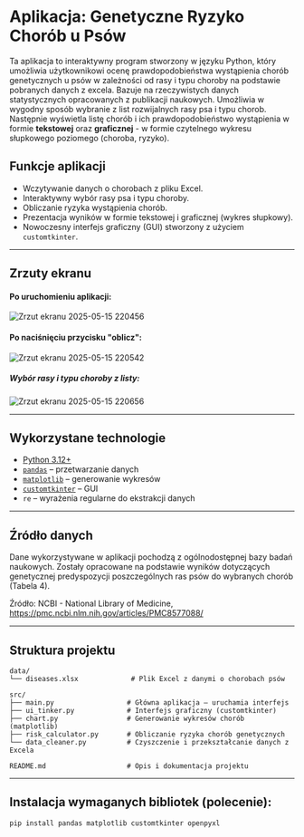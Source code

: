 # Aplikacja: Genetyczne Ryzyko Chorób u Psów

Ta aplikacja to interaktywny program stworzony w języku Python, który umożliwia użytkownikowi ocenę prawdopodobieństwa wystąpienia chorób genetycznych u psów w zależności od rasy i typu choroby na podstawie pobranych danych z excela. Bazuje na rzeczywistych danych statystycznych opracowanych z publikacji naukowych. Umożliwia w wygodny sposób wybranie z list rozwijalnych rasy psa i typu chorob. Następnie wyświetla listę chorób i ich prawdopodobieństwo wystąpienia w formie **tekstowej** oraz **graficznej** - w formie czytelnego wykresu słupkowego poziomego (choroba, ryzyko). 

## Funkcje aplikacji

-  Wczytywanie danych o chorobach z pliku Excel.
-  Interaktywny wybór rasy psa i typu choroby.
-  Obliczanie ryzyka wystąpienia chorób.
-  Prezentacja wyników w formie tekstowej i graficznej (wykres słupkowy).
-  Nowoczesny interfejs graficzny (GUI) stworzony z użyciem `customtkinter`.

---

## Zrzuty ekranu
#### Po uruchomieniu aplikacji:

![Zrzut ekranu 2025-05-15 220456](https://github.com/user-attachments/assets/cfbbecc3-cf87-4298-8726-4a565d50f957)

#### Po naciśnięciu przycisku "oblicz":

![Zrzut ekranu 2025-05-15 220542](https://github.com/user-attachments/assets/6c375e99-8ae0-40da-9f09-525291228e18)

##### Wybór rasy i typu choroby z listy:

![Zrzut ekranu 2025-05-15 220656](https://github.com/user-attachments/assets/5cab2500-646c-46e8-bdb5-813e16c68dd9)

---

## Wykorzystane technologie

- [Python 3.12+](https://www.python.org/)
- [`pandas`](https://pandas.pydata.org/) – przetwarzanie danych
- [`matplotlib`](https://matplotlib.org/) – generowanie wykresów
- [`customtkinter`](https://github.com/TomSchimansky/CustomTkinter) – GUI
- `re` – wyrażenia regularne do ekstrakcji danych

---

## Źródło danych

Dane wykorzystywane w aplikacji pochodzą z ogólnodostępnej bazy badań naukowych. Zostały opracowane na podstawie wyników dotyczących genetycznej predyspozycji poszczególnych ras psów do wybranych chorób (Tabela 4).

Źródło: NCBI - National Library of Medicine, https://pmc.ncbi.nlm.nih.gov/articles/PMC8577088/ 

---

## Struktura projektu

```
data/
└── diseases.xlsx             # Plik Excel z danymi o chorobach psów

src/
├── main.py                  # Główna aplikacja – uruchamia interfejs
├── ui_tinker.py             # Interfejs graficzny (customtkinter)
├── chart.py                 # Generowanie wykresów chorób (matplotlib)
├── risk_calculator.py       # Obliczanie ryzyka chorób genetycznych
└── data_cleaner.py          # Czyszczenie i przekształcanie danych z Excela

README.md                    # Opis i dokumentacja projektu
```

---

## Instalacja wymaganych bibliotek (polecenie):

   ```bash
   pip install pandas matplotlib customtkinter openpyxl

